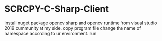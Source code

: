 # SCRCPY-C-Sharp-Client
install nuget package opencv sharp and opencv runtime from visual studio 2019 cummunity at my side.
copy program file
change the name of namespace according to ur environment.
run

